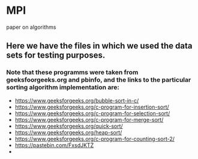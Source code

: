 # MPI
paper on algorithms

## Here we have the files in which we used the data sets for testing purposes.


### Note that these programms were taken from geeksfoorgeeks.org and pbinfo, and the links to the particular sorting algorithm implementation are:

- https://www.geeksforgeeks.org/bubble-sort-in-c/
- https://www.geeksforgeeks.org/c-program-for-insertion-sort/
- https://www.geeksforgeeks.org/c-program-for-selection-sort/
- https://www.geeksforgeeks.org/c-program-for-merge-sort/
- https://www.geeksforgeeks.org/quick-sort/
- https://www.geeksforgeeks.org/heap-sort/
- https://www.geeksforgeeks.org/c-program-for-counting-sort-2/
- https://pastebin.com/FxsdJKTZ
- 